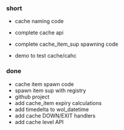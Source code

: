 ### short

- cache naming code

- complete cache api
- complete cache_item_sup spawning code
- demo to test cache/cahc

### done

- cache item spawn code
- spawn item sup with registry
- github project
- add cache_item expiry calculations
- add timedelta to wol_datetime
- add cache DOWN/EXIT handlers
- add cache level API